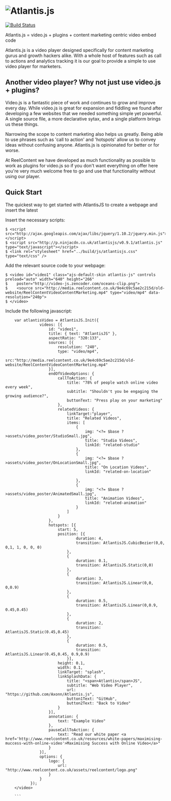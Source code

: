 ![Atlantis.js](http://atlantisjs.s3.amazonaws.com/test/atlantisjs/v0.9.1/atlantisLogo.png)
==========================================================================================

[![Build Status](https://travis-ci.org/Axonn/Atlantis.js.png?branch=master)](https://travis-ci.org/Axonn/Atlantis.js)

Atlantis.js = video.js + plugins + content marketing centric video embed code

Atlantis.js is a video player designed specifically for content marketing gurus and growth hackers alike. With a whole host of features such as call to actions and analytics tracking it is our goal to provide a simple to use video player for marketers.

Another video player? Why not just use video.js + plugins?
----------------------------------------------------------

Video.js is a fantastic piece of work and continues to grow and improve every day. While video.js is great for expansion and fiddling we found after developing a few websites that we needed something simple yet powerful. A single source file, a more declarative sytax, and a single platform brings us these things.

Narrowing the scope to content marketing also helps us greatly. Being able to use phrases such as 'call to action' and 'hotspots' allow us to convey ideas without confusing anyone. Atlantis.js is opinionated for better or for worse.

At ReelContent we have developed as much functionality as possible to work as plugins for video.js so if you don't want everything on offer here you're very much welcome free to go and use that functionality without using our player.

## Quick Start

 The quickest way to get started with AtlantisJS to create a webpage and insert the latest

 Insert the necessary scripts:

	$ <script src="http://ajax.googleapis.com/ajax/libs/jquery/1.10.2/jquery.min.js"></script>
    $ <script src="http://p.ninjacdn.co.uk/atlantisjs/v0.9.1/atlantis.js" type="text/javascript"></script>
    $ <link rel="stylesheet" href="../build/js/atlantisjs.css" type="text/css" />

 Add the relevant source code to your webpage:

    $ <video id="video1" class="ajs-default-skin atlantis-js" controls preload="auto" width="640" height="266"
    $    poster="http://video-js.zencoder.com/oceans-clip.png"> 	
    $    <source src="http://media.reelcontent.co.uk/9e4c69c5ae2c215d/old-website/ReelContentVideoContentMarketing.mp4" type="video/mp4" data-resolution="240p">
    $ </video>
	
 Include the following javascript:

 ```
     var atlantisVideo = AtlantisJS.Init({
				videos: [{
					id: "video1",
					title: { text: "AtlantisJS" },
					aspectRatio: "320:133",
					sources: [{
						resolution: "240", 
						type: "video/mp4", 
						src:"http://media.reelcontent.co.uk/9e4c69c5ae2c215d/old-website/ReelContentVideoContentMarketing.mp4"
					}],
					endOfVideoOptions: {
						callToAction: {
							title: "78% of people watch online video every week",
							subtitle: "Shouldn't you be engaging the growing audience?",
							buttonText: "Press play on your marketing"
						},
						relatedVideos: {
							linkTarget:"player",
							title: "Related Videos",
							items: [
								{	
									img: "<?= $base ?>assets/video_poster/StudioSmall.jpg", 
									title: "Studio Videos",
									linkId: "related-studio"
								},
								{	
									img: "<?= $base ?>assets/video_poster/OnLocationSmall.jpg", 
									title: "On Location Videos",
									linkId: "related-on-location"
									
								},
								{	
									img: "<?= $base ?>assets/video_poster/AnimatedSmall.jpg", 
									title: "Animation Videos",
									linkId: "related-animation"
								}
							]
						}
					},
					hotspots: [{
						start: 5,
						position: [{
								duration: 4,
								transition: AtlantisJS.CubicBezier(0,0, 0,1, 1, 0, 0, 0)
							},
							{
								duration: 0.1,
								transition: AtlantisJS.Static(0,0)
							},
							{
								duration: 3,
								transition: AtlantisJS.Linear(0,0, 0,0.9)
							},
							{
								duration: 0.5,
								transition: AtlantisJS.Linear(0,0.9, 0.45,0.45)
							},
							{
								duration: 2,
								transition: AtlantisJS.Static(0.45,0.45)
							},
							{
								duration: 0.5,
								transition: AtlantisJS.Linear(0.45,0.45, 0.9,0.9)
							}],
						height: 0.1,
						width: 0.1,
						linkTarget: "splash",
						linkSplashData: {
							title: "<span>Atlantis</span>JS",
							subtitle: "Web Video Player",
							url: "https://github.com/Axonn/Atlantis.js",
							button1Text: "GitHub",
							button2Text: "Back to Video"
						}
					}],
					annotation: {
						text: "Example Video"
					},
					pauseCallToAction: {
						text: "Read our white paper <a href='http://www.reelcontent.co.uk/resources/white-papers/maximising-muccess-with-online-video'>Maximising Success with Online Video</a>"
					}
				}],
				options: {
					logo: {
						url: "http://www.reelcontent.co.uk/assets/reelcontent/logo.png"
					}
				}
			});
     </video>
	 
	 ```